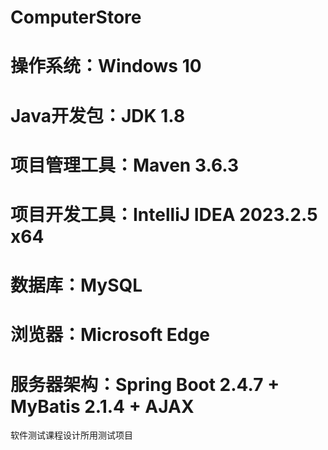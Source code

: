 # ComputerStore
# 操作系统：Windows 10
# Java开发包：JDK 1.8
# 项目管理工具：Maven 3.6.3
# 项目开发工具：IntelliJ IDEA 2023.2.5 x64
# 数据库：MySQL
# 浏览器：Microsoft Edge
# 服务器架构：Spring Boot 2.4.7 + MyBatis 2.1.4 + AJAX
软件测试课程设计所用测试项目
